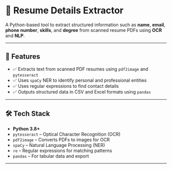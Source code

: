 # 📝 Resume Details Extractor

A Python-based tool to extract structured information such as **name**, **email**, **phone number**, **skills**, and **degree** from scanned resume PDFs using **OCR** and **NLP**.

---

## 🚀 Features

- ✅ Extracts text from scanned PDF resumes using `pdf2image` and `pytesseract`
- ✅ Uses `spaCy` NER to identify personal and professional entities
- ✅ Uses regular expressions to find contact details
- ✅ Outputs structured data in CSV and Excel formats using `pandas`

---

## 🛠️ Tech Stack

- **Python 3.8+**
- `pytesseract` – Optical Character Recognition (OCR)
- `pdf2image` – Converts PDFs to images for OCR
- `spaCy` – Natural Language Processing (NER)
- `re` – Regular expressions for matching patterns
- `pandas` – For tabular data and export

---


